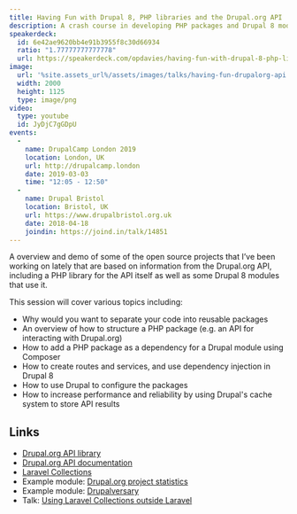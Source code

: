 ```yaml
---
title: Having Fun with Drupal 8, PHP libraries and the Drupal.org API
description: A crash course in developing PHP packages and Drupal 8 modules, based on the Drupal.org API.
speakerdeck:
  id: 6e42ae9620bb4e91b3955f8c30d66934
  ratio: "1.77777777777778"
  url: https://speakerdeck.com/opdavies/having-fun-with-drupal-8-php-libraries-and-the-drupal-dot-org-api
image:
  url: '%site.assets_url%/assets/images/talks/having-fun-drupalorg-api.png'
  width: 2000
  height: 1125
  type: image/png
video:
  type: youtube
  id: JyDjC7gGDpU
events:
  -
    name: DrupalCamp London 2019
    location: London, UK
    url: http://drupalcamp.london
    date: 2019-03-03
    time: "12:05 - 12:50"
  -
    name: Drupal Bristol
    location: Bristol, UK
    url: https://www.drupalbristol.org.uk
    date: 2018-04-18
    joindin: https://joind.in/talk/14851
---
```


A overview and demo of some of the open source projects that I’ve been working on lately that are based on information from the Drupal.org API, including a PHP library for the API itself as well as some Drupal 8 modules that use it.

This session will cover various topics including:

- Why would you want to separate your code into reusable packages
- An overview of how to structure a PHP package (e.g. an API for interacting with Drupal.org)
- How to add a PHP package as a dependency for a Drupal module using Composer
- How to create routes and services, and use dependency injection in Drupal 8
- How to use Drupal to configure the packages
- How to increase performance and reliability by using Drupal's cache system to store API results

## Links

- [Drupal.org API library][2]
- [Drupal.org API documentation][3]
- [Laravel Collections][4]
- Example module: [Drupal.org project statistics][5]
- Example module: [Drupalversary][6]
- Talk: [Using Laravel Collections outside Laravel][7]

[0]: https://www.drupalbristol.org.uk
[2]: https://github.com/opdavies/drupalorg-api-php
[3]: https://www.drupal.org/drupalorg/docs/api
[4]: https://laravel.com/docs/collections
[5]: https://github.com/opdavies/drupal-module-drupalorg-project-statistics
[6]: https://github.com/opdavies/drupal-module-drupalversary
[7]: /talks/using-laravel-collections-outside-laravel/
